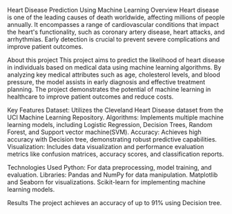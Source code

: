 Heart Disease Prediction Using Machine Learning
Overview
Heart disease is one of the leading causes of death worldwide, affecting millions of people annually. It encompasses a range of cardiovascular conditions that impact the heart's functionality, such as coronary artery disease, heart attacks, and arrhythmias. Early detection is crucial to prevent severe complications and improve patient outcomes.

About this project
This project aims to predict the likelihood of heart disease in individuals based on medical data using machine learning algorithms. By analyzing key medical attributes such as age, cholesterol levels, and blood pressure, the model assists in early diagnosis and effective treatment planning. The project demonstrates the potential of machine learning in healthcare to improve patient outcomes and reduce costs.

Key Features
Dataset: Utilizes the Cleveland Heart Disease dataset from the UCI Machine Learning Repository.
Algorithms: Implements multiple machine learning models, including Logistic Regression, Decision Trees, Random Forest, and Support vector machine(SVM).
Accuracy: Achieves high accuracy with Decision tree, demonstrating robust predictive capabilities.
Visualization: Includes data visualization and performance evaluation metrics like confusion matrices, accuracy scores, and classification reports.

Technologies Used
Python: For data preprocessing, model training, and evaluation.
Libraries:
Pandas and NumPy for data manipulation.
Matplotlib and Seaborn for visualizations.
Scikit-learn for implementing machine learning models.

Results
The project achieves an accuracy of up to 91% using Decision tree.

